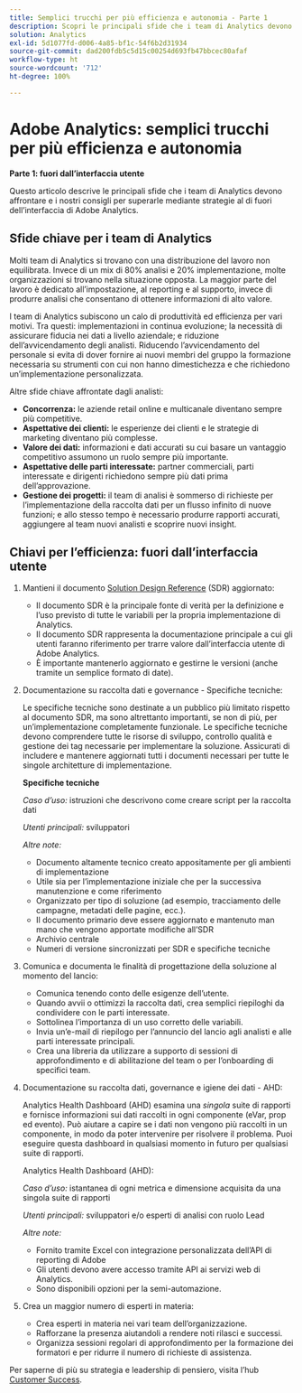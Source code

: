 ```yaml
---
title: Semplici trucchi per più efficienza e autonomia - Parte 1
description: Scopri le principali sfide che i team di Analytics devono affrontare e i nostri consigli per superarle mediante strategie al di fuori dell’interfaccia utente di Adobe Analytics.
solution: Analytics
exl-id: 5d1077fd-d006-4a85-bf1c-54f6b2d31934
source-git-commit: dad200fdb5c5d15c00254d693fb47bbcec80afaf
workflow-type: ht
source-wordcount: '712'
ht-degree: 100%

---
```


# Adobe Analytics: semplici trucchi per più efficienza e autonomia

**Parte 1: fuori dall’interfaccia utente**

Questo articolo descrive le principali sfide che i team di Analytics devono affrontare e i nostri consigli per superarle mediante strategie al di fuori dell’interfaccia di Adobe Analytics.

## Sfide chiave per i team di Analytics

Molti team di Analytics si trovano con una distribuzione del lavoro non equilibrata. Invece di un mix di 80% analisi e 20% implementazione, molte organizzazioni si trovano nella situazione opposta. La maggior parte del lavoro è dedicato all’impostazione, al reporting e al supporto, invece di produrre analisi che consentano di ottenere informazioni di alto valore.

I team di Analytics subiscono un calo di produttività ed efficienza per vari motivi. Tra questi: implementazioni in continua evoluzione; la necessità di assicurare fiducia nei dati a livello aziendale; e riduzione dell’avvicendamento degli analisti. Riducendo l’avvicendamento del personale si evita di dover fornire ai nuovi membri del gruppo la formazione necessaria su strumenti con cui non hanno dimestichezza e che richiedono un’implementazione personalizzata.

Altre sfide chiave affrontate dagli analisti:

* **Concorrenza:** le aziende retail online e multicanale diventano sempre più competitive.
* **Aspettative dei clienti:** le esperienze dei clienti e le strategie di marketing diventano più complesse.
* **Valore dei dati:** informazioni e dati accurati su cui basare un vantaggio competitivo assumono un ruolo sempre più importante.
* **Aspettative delle parti interessate:** partner commerciali, parti interessate e dirigenti richiedono sempre più dati prima dell’approvazione.
* **Gestione dei progetti:** il team di analisi è sommerso di richieste per l’implementazione della raccolta dati per un flusso infinito di nuove funzioni; e allo stesso tempo è necessario produrre rapporti accurati, aggiungere al team nuovi analisti e scoprire nuovi insight.

## Chiavi per l’efficienza: fuori dall’interfaccia utente

1. Mantieni il documento [Solution Design Reference](/help/implementation/implementation-basics/creating-and-maintaining-an-sdr.md) (SDR) aggiornato:

   * Il documento SDR è la principale fonte di verità per la definizione e l’uso previsto di tutte le variabili per la propria implementazione di Analytics.
   * Il documento SDR rappresenta la documentazione principale a cui gli utenti faranno riferimento per trarre valore dall’interfaccia utente di Adobe Analytics.
   * È importante mantenerlo aggiornato e gestirne le versioni (anche tramite un semplice formato di date).

1. Documentazione su raccolta dati e governance - Specifiche tecniche:

   Le specifiche tecniche sono destinate a un pubblico più limitato rispetto al documento SDR, ma sono altrettanto importanti, se non di più, per un’implementazione completamente funzionale. Le specifiche tecniche devono comprendere tutte le risorse di sviluppo, controllo qualità e gestione dei tag necessarie per implementare la soluzione. Assicurati di includere e mantenere aggiornati tutti i documenti necessari per tutte le singole architetture di implementazione.

   **Specifiche tecniche**

   _Caso d’uso:_ istruzioni che descrivono come creare script per la raccolta dati

   _Utenti principali:_ sviluppatori

   _Altre note:_

   * Documento altamente tecnico creato appositamente per gli ambienti di implementazione
   * Utile sia per l’implementazione iniziale che per la successiva manutenzione e come riferimento
   * Organizzato per tipo di soluzione (ad esempio, tracciamento delle campagne, metadati delle pagine, ecc.).
   * Il documento primario deve essere aggiornato e mantenuto man mano che vengono apportate modifiche all’SDR
   * Archivio centrale
   * Numeri di versione sincronizzati per SDR e specifiche tecniche

1. Comunica e documenta le finalità di progettazione della soluzione al momento del lancio:

   * Comunica tenendo conto delle esigenze dell’utente.
   * Quando avvii o ottimizzi la raccolta dati, crea semplici riepiloghi da condividere con le parti interessate.
   * Sottolinea l’importanza di un uso corretto delle variabili.
   * Invia un’e-mail di riepilogo per l’annuncio del lancio agli analisti e alle parti interessate principali.
   * Crea una libreria da utilizzare a supporto di sessioni di approfondimento e di abilitazione del team o per l’onboarding di specifici team.

1. Documentazione su raccolta dati, governance e igiene dei dati - AHD:

   Analytics Health Dashboard (AHD) esamina una _singola_ suite di rapporti e fornisce informazioni sui dati raccolti in ogni componente (eVar, prop ed evento). Può aiutare a capire se i dati non vengono più raccolti in un componente, in modo da poter intervenire per risolvere il problema. Puoi eseguire questa dashboard in qualsiasi momento in futuro per qualsiasi suite di rapporti.

   Analytics Health Dashboard (AHD):

   _Caso d’uso:_ istantanea di ogni metrica e dimensione acquisita da una singola suite di rapporti

   _Utenti principali:_ sviluppatori e/o esperti di analisi con ruolo Lead

   _Altre note:_
   * Fornito tramite Excel con integrazione personalizzata dell’API di reporting di Adobe
   * Gli utenti devono avere accesso tramite API ai servizi web di Analytics.
   * Sono disponibili opzioni per la semi-automazione.

1. Crea un maggior numero di esperti in materia:

   * Crea esperti in materia nei vari team dell’organizzazione.
   * Rafforzane la presenza aiutandoli a rendere noti rilasci e successi.
   * Organizza sessioni regolari di approfondimento per la formazione dei formatori e per ridurre il numero di richieste di assistenza.

Per saperne di più su strategia e leadership di pensiero, visita l’hub [Customer Success](https://experienceleague.adobe.com/docs/customer-success/customer-success/overview.html?lang=it).